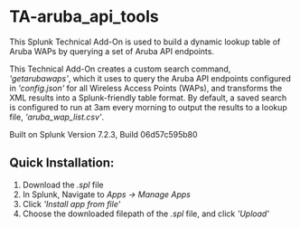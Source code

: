 # TA-aruba_api_tools
This Splunk Technical Add-On is used to build a dynamic lookup table of Aruba WAPs by querying a set of Aruba API endpoints.

This Technical Add-On creates a custom search command, *'getarubawaps'*, which it uses to query the Aruba API endpoints configured in *'config.json'* for all Wireless Access Points (WAPs), and transforms the XML results into a Splunk-friendly table format. By default, a saved search is configured to run at 3am every morning to output the results to a lookup file, *'aruba_wap_list.csv'*.

Built on Splunk Version 7.2.3, Build 06d57c595b80

## Quick Installation:
1. Download the *.spl* file
1. In Splunk, Navigate to *Apps -> Manage Apps*
1. Click *'Install app from file'*
1. Choose the downloaded filepath of the *.spl* file, and click *'Upload'*
